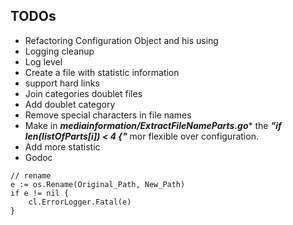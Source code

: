 TODOs
-----


- Refactoring Configuration Object and his using
- Logging cleanup
- Log level
- Create a file with statistic information
- support hard links
- Join categories doublet files
- Add doublet category
- Remove special characters in file names
- Make in ***mediainformation/ExtractFileNameParts.go**** the ***"if len(listOfParts[i]) < 4 {"*** mor flexible over configuration.
- Add more statistic
- Godoc

```golang
// rename
e := os.Rename(Original_Path, New_Path)
if e != nil {
    cl.ErrorLogger.Fatal(e)
}
```


